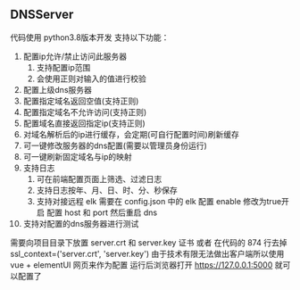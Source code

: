 ## DNSServer

代码使用 python3.8版本开发
支持以下功能：

1. 配置ip允许/禁止访问此服务器
   1. 支持配置ip范围
   2. 会使用正则对输入的值进行校验
2. 配置上级dns服务器
3. 配置指定域名返回空值(支持正则)
4. 配置指定域名不允许访问(支持正则)
5. 配置域名直接返回指定ip(支持正则)
6. 对域名解析后的ip进行缓存，会定期(可自行配置时间)刷新缓存
7. 可一键修改服务器的dns配置(需要以管理员身份运行)
8. 可一键刷新固定域名与ip的映射
9. 支持日志
   1. 可在前端配置页面上筛选、过滤日志
   2. 支持日志按年、月、日、时、分、秒保存
   3. 支持对接远程 elk 需要在 config.json 中的 elk 配置 enable 修改为true开启 配置 host 和 port 然后重启 dns
10. 支持对配置的dns服务器进行测试

需要向项目目录下放置 server.crt 和 server.key 证书 或者 在代码的 874 行去掉 ssl_context=('server.crt', 'server.key')
由于技术有限无法做出客户端所以使用 vue + elementUI 网页来作为配置
运行后浏览器打开 https://127.0.0.1:5000 就可以配置了
